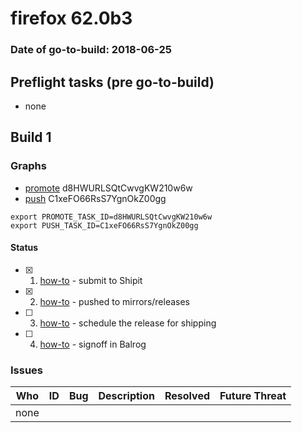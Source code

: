 # firefox 62.0b3

### Date of go-to-build: 2018-06-25

## Preflight tasks (pre go-to-build)
- none

## Build 1  

### Graphs
* [promote](https://tools.taskcluster.net/push-inspector/#/d8HWURLSQtCwvgKW210w6w) d8HWURLSQtCwvgKW210w6w
* [push](https://tools.taskcluster.net/push-inspector/#/C1xeFO66RsS7YgnOkZ00gg) C1xeFO66RsS7YgnOkZ00gg
```
export PROMOTE_TASK_ID=d8HWURLSQtCwvgKW210w6w
export PUSH_TASK_ID=C1xeFO66RsS7YgnOkZ00gg
```


#### Status
- [x] 1.  [how-to](https://wiki.mozilla.org/Release:Release_Automation_on_Mercurial:Starting_a_Release#Submit_to_Ship_It)  - submit to Shipit
- [x] 2.  [how-to](https://github.com/mozilla-releng/releasewarrior-2.0/blob/master/docs/release-promotion/desktop/howto.md#push-artifacts-to-releases-directory)  - pushed to mirrors/releases
- [ ] 3.  [how-to](https://github.com/mozilla-releng/releasewarrior-2.0/blob/master/docs/release-promotion/desktop/howto.md#ship-the-release)  - schedule the release for shipping
- [ ] 4.  [how-to](https://github.com/mozilla-releng/releasewarrior-2.0/blob/master/docs/release-promotion/desktop/howto.md#obtain-sign-offs-for-changes)  - signoff in Balrog

### Issues
| Who                 | ID               | Bug                                                                 | Description                | Resolved                | Future Threat                |
| ------------------- | ---------------- | ------------------------------------------------------------------- | -------------------------- | ----------------------- | ---------------------------- |
| none | | | | | |

